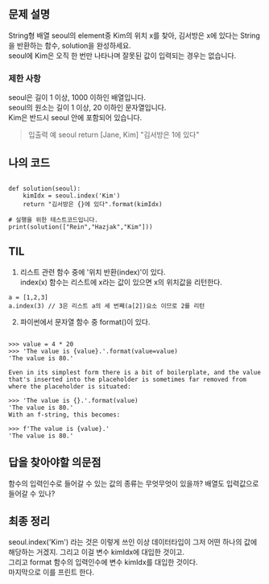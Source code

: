 ## 문제 설명

String형 배열 seoul의 element중 Kim의 위치 x를 찾아, 김서방은 x에 있다는 String을 반환하는 함수, solution을 완성하세요. 
<br>seoul에 Kim은 오직 한 번만 나타나며 잘못된 값이 입력되는 경우는 없습니다.

### 제한 사항

seoul은 길이 1 이상, 1000 이하인 배열입니다.
<br>seoul의 원소는 길이 1 이상, 20 이하인 문자열입니다.
<br>Kim은 반드시 seoul 안에 포함되어 있습니다.

> 입출력 예
> seoul	       return
>[Jane, Kim]	"김서방은 1에 있다"


## 나의 코드

~~~

def solution(seoul):
    kimIdx = seoul.index('Kim')
    return "김서방은 {}에 있다".format(kimIdx)

# 실행을 위한 테스트코드입니다.
print(solution(["Rein","Hazjak","Kim"]))

~~~


## TIL

1. 리스트 관련 함수 중에 '위치 반환(index)'이 있다.
<br>index(x) 함수는 리스트에 x라는 값이 있으면 x의 위치값을 리턴한다.
~~~
a = [1,2,3]
a.index(3) // 3은 리스트 a의 세 번째(a[2])요소 이므로 2를 리턴
~~~

2. 파이썬에서 문자열 함수 중 format()이 있다.
~~~

>>> value = 4 * 20
>>> 'The value is {value}.'.format(value=value)
'The value is 80.'

Even in its simplest form there is a bit of boilerplate, and the value that's inserted into the placeholder is sometimes far removed from where the placeholder is situated:

>>> 'The value is {}.'.format(value)
'The value is 80.'
With an f-string, this becomes:

>>> f'The value is {value}.'
'The value is 80.'

~~~

## 답을 찾아야할 의문점

함수의 입력인수로 들어갈 수 있는 값의 종류는 무엇무엇이 있을까? 배열도 입력값으로 들어갈 수 있나?


## 최종 정리

seoul.index('Kim') 라는 것은 이렇게 쓰인 이상 데이터타입이 그저 어떤 하나의 값에 해당하는 거겠지. 그리고 이걸 변수 kimIdx에 대입한 것이고.
<br>그리고 format 함수의 입력인수에 변수 kimIdx를 대입한 것이다.
<br>마지막으로 이를 프린트 한다.
